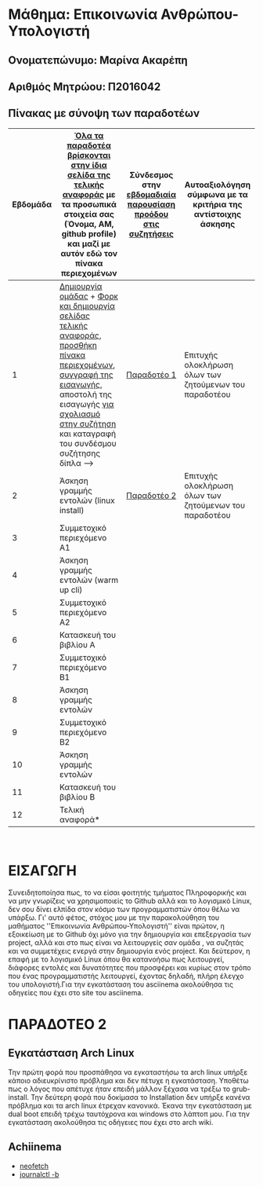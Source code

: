 # Μάθημα: Επικοινωνία Ανθρώπου-Υπολογιστή
## Ονοματεπώνυμο: Μαρίνα Ακαρέπη 
## Αριθμός Μητρώου: Π2016042

## Πίνακας με σύνοψη των παραδοτέων
| Εβδομάδα | [Όλα τα παραδοτέα βρίσκονται στην ίδια σελίδα της τελικής αναφοράς](https://courses-ionio.github.io/help/deliverables/) με τα προσωπικά στοιχεία σας (Όνομα, ΑΜ, github profile) και μαζί με αυτόν εδώ τον πίνακα περιεχομένων | Σύνδεσμος στην [εβδομαδιαία παρουσίαση προόδου στις συζητήσεις](https://github.com/courses-ionio/help/discussions/categories/show-and-tell) | Αυτοαξιολόγηση σύμφωνα με τα κριτήρια της αντίστοιχης άσκησης |
| --- | --- | --- | --- |
| 1 |  [Δημιουργία ομάδας](https://github.com/courses-ionio/hci/discussions/1794) + [Φορκ και δημιουργία σελίδας τελικής αναφοράς](https://courses-ionio.github.io/help/guide/), [προσθήκη πίνακα περιεχομένων](https://raw.githubusercontent.com/courses-ionio/hci/master/README.md), [συγγραφή της εισαγωγής](https://courses-ionio.github.io/help/intro/), αποστολή της εισαγωγής [για σχολιασμό στην συζήτηση](https://github.com/courses-ionio/help/discussions/categories/show-and-tell) και καταγραφή του συνδέσμου συζήτησης δίπλα --> | [Παραδοτέο 1](https://github.com/courses-ionio/help/discussions/898)| Επιτυχής ολοκλήρωση όλων των ζητούμενων του παραδοτέου|
| 2 | Άσκηση γραμμής εντολών (linux install) | [Παραδοτέο 2](https://github.com/courses-ionio/help/discussions/1034) | Επιτυχής ολοκλήρωση όλων των ζητούμενων του παραδοτέου |
| 3 | Συμμετοχικό περιεχόμενο A1 | | |
| 4 | Άσκηση γραμμής εντολών (warm up cli) | | |
| 5 | Συμμετοχικό περιεχόμενο A2 | | |
| 6 | Κατασκευή του βιβλίου Α | | |
| 7 | Συμμετοχικό περιεχόμενο B1 | | |
| 8 | Άσκηση γραμμής εντολών | | |
| 9 | Συμμετοχικό περιεχόμενο B2 | | |
| 10 | Άσκηση γραμμής εντολών | | |
| 11 | Κατασκευή του βιβλίου Β | | |
| 12 | Τελική αναφορά* | | |
<br />

# ΕΙΣΑΓΩΓΗ
Συνειδητοποίησα πως, το να είσαι φοιτητής τμήματος Πληροφορικής και να μην γνωρίζεις να χρησιμοποιείς το Github αλλά και το λογισμικό Linux, δεν σου δίνει ελπίδα στον κόσμο των προγραμματιστών όπου θέλω να υπάρξω. Γι' αυτό φέτος, στόχος μου με την παρακολούθηση του μαθήματος ''Επικοινωνία Ανθρώπου-Υπολογιστή'' είναι πρώτον, η εξοικείωση με το Github όχι μόνο για την δημιουργία και επεξεργασία των project, αλλά και στο πως είναι να λειτουργείς σαν ομάδα , να συζητάς και να συμμετέχεις ενεργά στην δημιουργία ενός project. Και δεύτερον, η επαφή με το λογισμικό Linux όπου θα κατανοήσω πως λειτουργεί, διάφορες εντολές και δυνατότητες που προσφέρει και κυρίως στον τρόπο που ένας προγραμματιστής λειτουργεί, έχοντας δηλαδή, πλήρη έλεγχο του υπολογιστή.Για την εγκατάσταση του asciinema ακολούθησα τις οδηγείες που έχει στο site του asciinema.

# ΠΑΡΑΔΟΤΕΟ 2
## Εγκατάσταση Arch Linux

Την πρώτη φορά που προσπάθησα να εγκαταστήσω τα arch linux υπήρξε κάποιο αδιευκρίνιστο πρόβλημα και δεν πέτυχε η εγκατάσταση. Υποθέτω πως ο λόγος που απέτυχε ήταν επειδή μάλλον ξέχασα να τρέξω το grub-install. Την δεύτερη φορά που δοκίμασα το Installation δεν υπήρξε κανένα πρόβλημα και τα arch linux έτρεχαν κανονικά. Έκανα την εγκατάσταση με dual boot επειδή τρέχω ταυτόχρονα και windows στο λάπτοπ μου. Για την εγκατάσταση ακολούθησα τις οδήγειες που έχει στο arch wiki.

## Achiinema
- [neofetch](https://asciinema.org/a/ZnX4G9LX5cYdDzwhN87vxwFiO)
- [journalctl -b](https://asciinema.org/a/Eex0OtieUvIEmf4YdR9BXXKhP)
